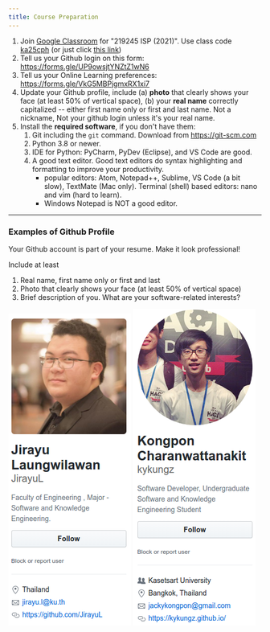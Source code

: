 ```yaml
---
title: Course Preparation
---
```


1. Join [Google Classroom](https://classroom.google.com) for "219245 ISP (2021)". Use class code [ka25cph][classroom-invite] (or just click [this link][classroom-invite])
2. Tell us your Github login on this form: <https://forms.gle/UP9owsjtYNZtZ1wN6>
3. Tell us your Online Learning preferences: <https://forms.gle/VkG5MBPjgmxRX1xi7>
4. Update your Github profile, include (a) **photo** that clearly shows your face (at least 50% of vertical space), (b) your **real name** correctly capitalized -- either first name only or first and last name.  Not a nickname, Not your github login unless it's your real name.
5. Install the **required software**, if you don't have them:
   1. Git including the `git` command. Download from <https://git-scm.com>
   2. Python 3.8 or newer.
   3. IDE for Python:  PyCharm, PyDev (Eclipse), and VS Code are good.
   4. A good text editor. Good text editors do syntax highlighting and formatting to improve your productivity. 
      - popular editors: Atom, Notepad++, Sublime, VS Code (a bit slow), TextMate (Mac only).  Terminal (shell) based editors: nano and vim (hard to learn).
      - Windows Notepad is NOT a good editor.


[classroom-invite]: https://classroom.google.com/c/MzczOTE1MjA0NDE4?cjc=ka25cph

---

### Examples of Github Profile

Your Github account is part of your resume.  Make it look professional!

Include at least

1. Real name, first name only or first and last
2. Photo that clearly shows your face (at least 50% of vertical space)
3. Brief description of you. What are your software-related interests?

![Jirayu Github Profile](../../images/jirayu-profile.png)
![Kongpon Github Profile](../../images/kongpon-profile.png)
